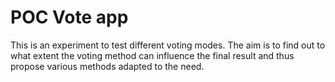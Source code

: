 # POC Vote app

This is an experiment to test different voting modes. 
The aim is to find out to what extent the voting method can influence the final result and thus propose various methods adapted to the need. 


